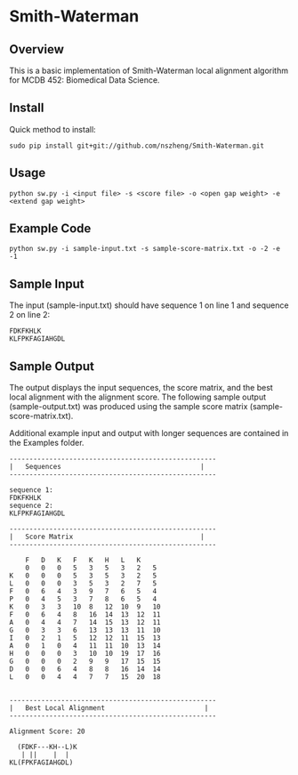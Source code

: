 # Smith-Waterman 

## Overview
This is a basic implementation of Smith-Waterman local alignment algorithm for MCDB 452: Biomedical Data Science.

## Install
Quick method to install:
    
    sudo pip install git+git://github.com/nszheng/Smith-Waterman.git
    
## Usage
    python sw.py -i <input file> -s <score file> -o <open gap weight> -e <extend gap weight>
    
## Example Code
    python sw.py -i sample-input.txt -s sample-score-matrix.txt -o -2 -e -1

## Sample Input
The input (sample-input.txt) should have sequence 1 on line 1 and sequence 2 on line 2:
```
FDKFKHLK
KLFPKFAGIAHGDL
```

## Sample Output
The output displays the input sequences, the score matrix, and the best local alignment with the alignment score. The following sample output (sample-output.txt) was produced using the sample score matrix (sample-score-matrix.txt). 

Additional example input and output with longer sequences are contained in the Examples folder. 

```
----------------------------------------------------
|	Sequences                                   |
----------------------------------------------------

sequence 1:
FDKFKHLK
sequence 2:
KLFPKFAGIAHGDL

----------------------------------------------------
|	Score Matrix                                |
----------------------------------------------------

	F	D	K	F	K	H	L	K	
	0	0	0	5	3	5	3	2	5
K	0	0	0	5	3	5	3	2	5
L	0	0	0	3	5	3	2	7	5
F	0	6	4	3	9	7	6	5	4
P	0	4	5	3	7	8	6	5	4
K	0	3	3	10	8	12	10	9	10
F	0	6	4	8	16	14	13	12	11
A	0	4	4	7	14	15	13	12	11
G	0	3	3	6	13	13	13	11	10
I	0	2	1	5	12	12	11	15	13
A	0	1	0	4	11	11	10	13	14
H	0	0	0	3	10	10	19	17	16
G	0	0	0	2	9	9	17	15	15
D	0	0	6	4	8	8	16	14	14
L	0	0	4	4	7	7	15	20	18


----------------------------------------------------
|	Best Local Alignment                         |
----------------------------------------------------

Alignment Score: 20

  (FDKF---KH--L)K
   | ||    |  |
KL(FPKFAGIAHGDL)
```
